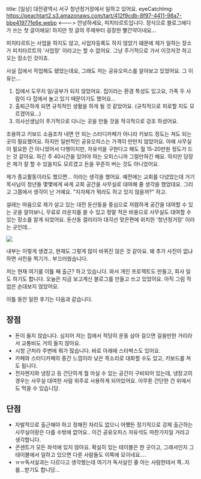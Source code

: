 title: [일상] 대전광역시 서구 청년정거장에서 일하고 있어요.
eyeCatchImg: https://peachtart2.s3.amazonaws.com/tart/412f9cdb-8f97-4411-98a7-bbe41977fe6e.webp
<--->
안녕하세요, 피치타르트입니다. 정식으로 블로그에다가 쓰는 첫 글이에요! 하지만 첫 글의 주제부터 굉장한 빨간약이네요...

피치타르트는 사업을 하지도 않고, 사업자등록도 하지 않았기 떄문에 제가 일하는 장소가 피치타르트의 '사업장' 이라고는 할 수 없어요. 그냥 주기적으로 가서 이것저것 하고 오는 장소인 것이죠.

사실 집에서 작업해도 됐었는데요, 그래도 저는 공유오피스를 알아보고 있었어요. 그 이유는...

1. 집에서 도무지 일/공부가 되지 않았어요. 집이라는 환경 특성도 있고요, 가족 두 사람이 다 집에서 놀고 있기 때문이기도 했어요...
2. 출퇴근하게 되면 규칙적인 생활을 하게 될 것 같았어요. (규칙적으로 피로할 지도 모르겠어요...)
3. 의사선생님이 주기적으로 다니는 곳을 만들 것을 적극적으로 강조 하셨어요.

조용하고 키보드 소음조차 내면 안 되는 스터디카페가 아니라 키보드 정도는 쳐도 되는 곳이 필요했어요. 하지만 일반적인 공유오피스는 가격이 만만치 않았어요. 아예 사무실이 필요한 건 아니었어서 다행이지만, 자유석을 구한다고 해도 월 15-20만원 정도가 드는 것 같아요. 하긴 주 40시간을 있어야 하는 오피스니까 그럴만하긴 해요. 하지만 당장은 제가 잘 할 수 있을지도 모르겠고 돈을 꾸준히 버는 것도 아니었어요.

제가 종교활동이라도 했으면... 이라는 생각을 했어요. 예전에는 교회를 다녔었는데 거기 목사님이 청년들 몇몇에게 싸게 교회 공간을 사무실로 대여해 줄 생각을 했었대요. 그리고 그쯤에서 생각이 난 거예요. "지자체가 뭐라도 하고 있지 않을까?" 하고.

설레는 마음으로 제가 살고 있는 대전 둔산동을 중심으로 저렴하게 공간을 대여할 수 있는 곳을 알아보니, 무료로 라운지를 쓸 수 있고 정말 적은 비용으로 사무실도 대여할 수 있는 장소를 알게 되었어요. 둔산동 갤러리아 대각선 맞은편에 위치한 '청년정거장' 이라는 곳인데...

![](https://peachtart2.s3.amazonaws.com/tart/412f9cdb-8f97-4411-98a7-bbe41977fe6e.webp)

내부는 이렇게 생겼고, 현재도 그렇게 많이 바뀌진 않은 것 같아요. 왜 추가 사진이 없냐 하면 사진을 찍기가.. 부끄러웠습니다.

저는 현재 여기를 이틀 째 출근? 하고 있습니다. 와서 개인 프로젝트도 만들고, 회사 일도 하기도 합니다. 오늘은 지금 보고계신 블로그를 만들고 쓰고 있었어요. 아직 그림 작업은 손대보지 않았어요.

이틀 동안 일한 후기는 다음과 같습니다.

## 장점

* 돈이 들지 않습니다. 심지어 저는 집에서 적당히 운동 삼아 걸으면 걸을만한 거리라서 교통비도 거의 들지 않아요.
* 시청 근처라 주변에 뭐가 많습니다. 바로 아래에 스타벅스도 있어요.
* 카페와 스터디카페의 중간 느낌이라 낮은 목소리로 대화할 수도 있고, 키보드를 쳐도 됩니다.
* 전자렌지와 냉장고 등 간단하게 뭘 마실 수 있는 공간이 구비되어 있는데, 냉장고의 경우는 사무실 대여한 사람 위주로 사용하게 되어있어요. 아무튼 간단한 건 위에서도 먹을 수 있습니당.

## 단점

* 자발적으로 출근해야 하고 정해진 자리도 없으니 어쨌든 정기적으로 강제 출근하는 사무실이랑은 다를 수밖에 없어요.. 이건 공유오피스 자유석도 마찬가지일 거라고 생각합니다.
* 콘센트가 모든 좌석에 있지 않아요. 확실히 있는 테이블은 한 곳이고, 그래서인지 그 테이블에서 일하고 있으면 다른 사람들도 이쪽에 모이네요....
* ㅠㅠ독서실과는 다르다고 생각했는데 여기가 독서실인 줄 아는 사람한테서 쪽..지를...받기도 합니당...